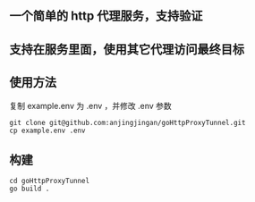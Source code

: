 ## 一个简单的 http 代理服务，支持验证
## 支持在服务里面，使用其它代理访问最终目标

## 使用方法

复制 example.env 为 .env ，并修改 .env 参数
````
git clone git@github.com:anjingjingan/goHttpProxyTunnel.git
cp example.env .env
````

## 构建
````
cd goHttpProxyTunnel
go build .
````